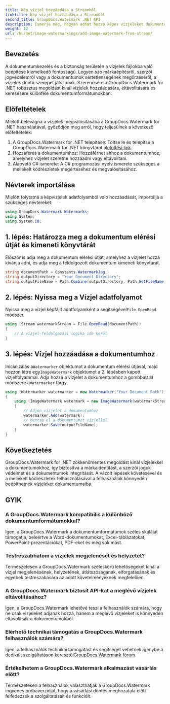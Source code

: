 ```yaml
---
title: Kép vízjel hozzáadása a Streamből
linktitle: Kép vízjel hozzáadása a Streamből
second_title: GroupDocs.Watermark .NET API
description: Ismerje meg, hogyan adhat hozzá képes vízjeleket dokumentumokhoz a GroupDocs.Watermark for .NET segítségével. Kövesse lépésről lépésre útmutatónkat a vízjel zökkenőmentes integrációjához.
weight: 12
url: /hu/net/image-watermarkings/add-image-watermark-from-stream/
---
```

## Bevezetés
A dokumentumkezelés és a biztonság területén a vízjelek fájlokba való beépítése kiemelkedő fontosságú. Legyen szó márkaépítésről, szerzői jogvédelemről vagy a dokumentumok sértetlenségének megőrzéséről, a vízjelek döntő szerepet játszanak. Szerencsére a GroupDocs.Watermark for .NET robusztus megoldást kínál vízjelek hozzáadására, eltávolítására és keresésére különféle dokumentumformátumokban.
## Előfeltételek
Mielőtt belevágna a vízjelek megvalósításába a GroupDocs.Watermark for .NET használatával, győződjön meg arról, hogy teljesülnek a következő előfeltételek:
1.  A GroupDocs.Watermark for .NET telepítése: Töltse le és telepítse a GroupDocs.Watermark for .NET könyvtárat a[letöltési link](https://releases.groupdocs.com/Watermark/net/).
2. Hozzáférés a dokumentumhoz: Hozzáférhet ahhoz a dokumentumhoz, amelyhez vízjelet szeretne hozzáadni vagy eltávolítani.
3. Alapvető C# ismerete: A C# programozási nyelv ismerete szükséges a mellékelt kódrészletek megértéséhez és megvalósításához.

## Névterek importálása
Mielőtt folytatná a képvízjelek adatfolyamból való hozzáadását, importálja a szükséges névtereket:
```csharp
using GroupDocs.Watermark.Watermarks;
using System;
using System.IO;
```

## 1. lépés: Határozza meg a dokumentum elérési útját és kimeneti könyvtárát
Először is adja meg a dokumentum elérési útját, amelyhez a vízjelet hozzá kívánja adni, és adja meg a feldolgozott dokumentum kimeneti könyvtárát.
```csharp
string documentPath = Constants.WatermarkJpg;
string outputDirectory = "Your Document Directory";
string outputFileName = Path.Combine(outputDirectory, Path.GetFileName(documentPath));
```
## 2. lépés: Nyissa meg a Vízjel adatfolyamot
 Nyissa meg a vízjel képfájlt adatfolyamként a segítségével`File.OpenRead` módszer.
```csharp
using (Stream watermarkStream = File.OpenRead(documentPath))
{
    // A vízjel-feldolgozási logika ide kerül
}
```
## 3. lépés: Vízjel hozzáadása a dokumentumhoz
 Inicializálás a`Watermarker` objektumot a dokumentum elérési útjával, majd hozzon létre egy`ImageWatermark` objektumot a 2. lépésben kapott vízjelfolyammal. Adja hozzá a vízjelet a dokumentumhoz a gombbal`Add` módszere a`Watermarker` tárgy.
```csharp
using (Watermarker watermarker = new Watermarker("Your Document Path"))
{
    using (ImageWatermark watermark = new ImageWatermark(watermarkStream))
    {
        // Adjon vízjelet a dokumentumhoz
        watermarker.Add(watermark);
        // Mentse el a dokumentumot vízjellel
        watermarker.Save(outputFileName);
    }
}
```

## Következtetés
GroupDocs.Watermark for .NET zökkenőmentes megoldást kínál vízjelekkel a dokumentumokhoz, így biztosítva a márkaidentitást, a szerzői jogok védelmét és a dokumentumok integritását. A vázolt lépések követésével és a mellékelt kódrészletek felhasználásával a felhasználók könnyedén beépíthetnek vízjeleket dokumentumaiba.
## GYIK
### A GroupDocs.Watermark kompatibilis a különböző dokumentumformátumokkal?
Igen, a GroupDocs.Watermark a dokumentumformátumok széles skáláját támogatja, beleértve a Word-dokumentumokat, Excel-táblázatokat, PowerPoint-prezentációkat, PDF-eket és még sok mást.
### Testreszabhatom a vízjelek megjelenését és helyzetét?
Természetesen a GroupDocs.Watermark széleskörű lehetőségeket kínál a vízjel megjelenésének, helyzetének, átlátszóságának, elforgatásának és egyebek testreszabására az adott követelményeknek megfelelően.
### A GroupDocs.Watermark biztosít API-kat a meglévő vízjelek eltávolításához?
Igen, a GroupDocs.Watermark lehetővé teszi a felhasználók számára, hogy ne csak vízjeleket adjanak hozzá, hanem a meglévő vízjeleket is könnyedén eltávolítsák a dokumentumokból.
### Elérhető technikai támogatás a GroupDocs.Watermark felhasználók számára?
 Igen, a felhasználók technikai támogatást és segítséget vehetnek igénybe a dedikált szolgáltatáson keresztül[GroupDocs.Watermark fórum](https://forum.groupdocs.com/c/watermark/19).
### Értékelhetem a GroupDocs.Watermark alkalmazást vásárlás előtt?
Természetesen a felhasználók választhatják a GroupDocs.Watermark ingyenes próbaverzióját, hogy a vásárlási döntés meghozatala előtt felfedezzék a szolgáltatásait és funkcióit.